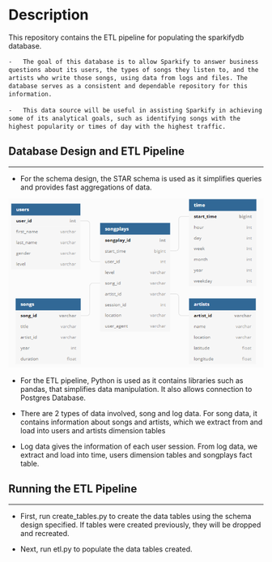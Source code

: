 # Description

This repository contains the ETL pipeline for populating the sparkifydb database.

    -   The goal of this database is to allow Sparkify to answer business questions about its users, the types of songs they listen to, and the artists who write those songs, using data from logs and files. The database serves as a consistent and dependable repository for this information.

    -   This data source will be useful in assisting Sparkify in achieving some of its analytical goals, such as identifying songs with the highest popularity or times of day with the highest traffic.    
  
## Database Design and ETL Pipeline
---
* For the schema design, the STAR schema is used as it simplifies queries and provides fast aggregations of data.

![Schema](schema.PNG)

* For the ETL pipeline, Python is used as it contains libraries such as pandas, that simplifies data manipulation. It also allows connection to Postgres Database.

* There are 2 types of data involved, song and log data. For song data, it contains information about songs and artists, which we extract from and load into users and artists dimension tables

* Log data gives the information of each user session. From log data, we extract and load into time, users dimension tables and songplays fact table.

## Running the ETL Pipeline
---
* First, run create_tables.py to create the data tables using the schema design specified. If tables were created previously, they will be dropped and recreated.

* Next, run etl.py to populate the data tables created.